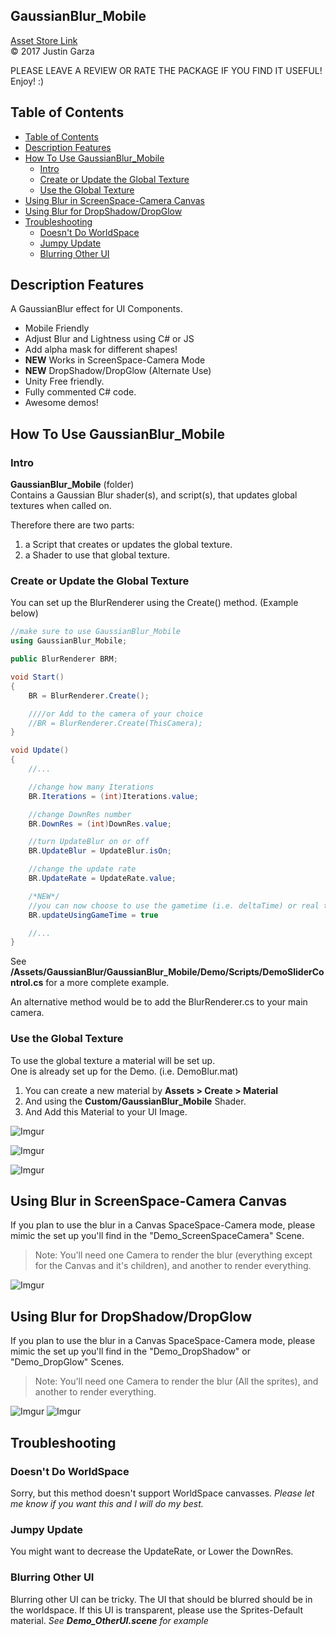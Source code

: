  GaussianBlur_Mobile
-------------------------------------
[Asset Store Link](http://u3d.as/yJk)  
© 2017 Justin Garza

PLEASE LEAVE A REVIEW OR RATE THE PACKAGE IF YOU FIND IT USEFUL!
Enjoy! :)

## Table of Contents

<!-- TOC -->

- [Table of Contents](#table-of-contents)
- [Description Features](#description-features)
- [How To Use GaussianBlur_Mobile](#how-to-use-gaussianblur_mobile)
    - [Intro](#intro)
    - [Create or Update the Global Texture](#create-or-update-the-global-texture)
    - [Use the Global Texture](#use-the-global-texture)
- [Using Blur in ScreenSpace-Camera Canvas](#using-blur-in-screenspace-camera-canvas)
- [Using Blur for DropShadow/DropGlow](#using-blur-for-dropshadowdropglow)
- [Troubleshooting](#troubleshooting)
    - [Doesn't Do WorldSpace](#doesnt-do-worldspace)
    - [Jumpy Update](#jumpy-update)
    - [Blurring Other UI](#blurring-other-ui)

<!-- /TOC -->

## Description Features

A GaussianBlur effect for UI Components.

* Mobile Friendly
* Adjust Blur and Lightness using C# or JS
* Add alpha mask for different shapes!
* **NEW** Works in ScreenSpace-Camera Mode 
* **NEW** DropShadow/DropGlow (Alternate Use)
* Unity Free friendly.
* Fully commented C# code.
* Awesome demos!

## How To Use GaussianBlur_Mobile

### Intro

**GaussianBlur_Mobile** (folder)  
Contains a Gaussian Blur shader(s), and script(s), that updates global textures when called on.  

Therefore there are two parts:  
1. a Script that creates or updates the global texture.
2. a Shader to use that global texture.


### Create or Update the Global Texture

You can set up the BlurRenderer using the Create() method. (Example below) 
~~~cs
//make sure to use GaussianBlur_Mobile
using GaussianBlur_Mobile;

public BlurRenderer BRM;

void Start()
{
	BR = BlurRenderer.Create();

	////or Add to the camera of your choice 
	//BR = BlurRenderer.Create(ThisCamera);
}

void Update() 
{
	//...

	//change how many Iterations
	BR.Iterations = (int)Iterations.value;

	//change DownRes number
	BR.DownRes = (int)DownRes.value;

	//turn UpdateBlur on or off
	BR.UpdateBlur = UpdateBlur.isOn;

	//change the update rate
	BR.UpdateRate = UpdateRate.value;

	/*NEW*/
	//you can now choose to use the gametime (i.e. deltaTime) or real time (i.e. unscaled time)
	BR.updateUsingGameTime = true

	//...
}

~~~

See **/Assets/GaussianBlur/GaussianBlur_Mobile/Demo/Scripts/DemoSliderControl.cs** for a more complete example.

An alternative method would be to add the BlurRenderer.cs to your main camera.

### Use the Global Texture

To use the global texture a material will be set up.  
One is already set up for the Demo. (i.e. DemoBlur.mat)  

1. You can create a new material by **Assets > Create > Material**  
2. And using the **Custom/GaussianBlur_Mobile** Shader.  
3. And Add this Material to your UI Image.

![Imgur](https://i.imgur.com/5aJb2D4m.png)  

![Imgur](https://i.imgur.com/bpOggyxm.png)

![Imgur](https://i.imgur.com/pB5K7Y4m.png)


## Using Blur in ScreenSpace-Camera Canvas

If you plan to use the blur in a Canvas SpaceSpace-Camera mode, please mimic the set up you'll find in the "Demo_ScreenSpaceCamera" Scene.

>Note: You'll need one Camera to render the blur (everything except for the Canvas and it's children), and another to render everything.

![Imgur](https://i.imgur.com/x3zwRcQ.gif)

## Using Blur for DropShadow/DropGlow

If you plan to use the blur in a Canvas SpaceSpace-Camera mode, please mimic the set up you'll find in the "Demo_DropShadow" or "Demo_DropGlow" Scenes.

>Note: You'll need one Camera to render the blur (All the sprites), and another to render everything.

![Imgur](https://i.imgur.com/I9jWc4Gm.png)
![Imgur](https://i.imgur.com/ZeYsy2am.png)

## Troubleshooting

### Doesn't Do WorldSpace

Sorry, but this method doesn't support WorldSpace canvasses.
*Please let me know if you want this and I will do my best.*

### Jumpy Update

You might want to decrease the UpdateRate, or Lower the DownRes.  

### Blurring Other UI

Blurring other UI can be tricky.
The UI that should be blurred should be in the worldspace.
If this UI is transparent, please use the Sprites-Default material.
_See **Demo_OtherUI.scene** for example_
